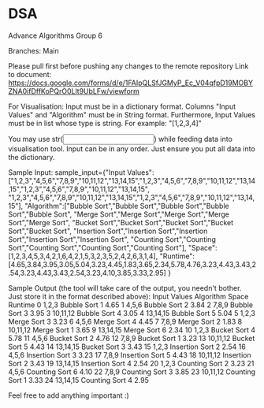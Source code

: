 # DSA
Advance Algorithms Group 6

Branches:
Main

Please pull first before pushing any changes to the remote repository
Link to document:
https://docs.google.com/forms/d/e/1FAIpQLSfJGMyP_Ec_V04qfpD19MOBYZNA0ifDffKoPQrO0Llt9UbLFw/viewform

For Visualisation:
Input must be in a dictionary format. Columns "Input Values" and "Algorithm" must be in String format. Furthermore, Input Values must be in list whose type is string.
For example:
"[1,2,3,4]"

You may use str(<input value>) while feeding data into visualisation tool.
Input can be in any order. Just ensure you put all data into the dictionary.

Sample Input:
sample_input={"Input Values":["1,2,3","4,5,6","7,8,9","10,11,12","13,14,15","1,2,3","4,5,6","7,8,9","10,11,12","13,14,15","1,2,3","4,5,6","7,8,9","10,11,12","13,14,15",
                   "1,2,3","4,5,6","7,8,9","10,11,12","13,14,15","1,2,3","4,5,6","7,8,9","10,11,12","13,14,15"],
   "Algorithm":["Bubble Sort","Bubble Sort","Bubble Sort","Bubble Sort","Bubble Sort",
                "Merge Sort","Merge Sort","Merge Sort","Merge Sort","Merge Sort",
                "Bucket Sort","Bucket Sort","Bucket Sort","Bucket Sort","Bucket Sort",
                "Insertion Sort","Insertion Sort","Insertion Sort","Insertion Sort","Insertion Sort",
                "Counting Sort","Counting Sort","Counting Sort","Counting Sort","Counting Sort"],
   "Space":[1,2,3,4,5,3,4,2,1,6,4,2,1,5,3,2,3,5,2,4,2,6,3,1,4],
   "Runtime":[4.65,3.84,3.95,3.05,5.04,3.23,4.45,1.83,3.65,2.34,5.78,4.76,3.23,4.43,3.43,2.54,3.23,4.43,3.43,2.54,3.23,4.10,3.85,3.33,2.95]
   } 

Sample Output (the tool will take care of the output, you needn't bother. Just store it in the format described above):
   Input Values       Algorithm  Space  Runtime
0         1,2,3     Bubble Sort      1     4.65
1         4,5,6     Bubble Sort      2     3.84
2         7,8,9     Bubble Sort      3     3.95
3      10,11,12     Bubble Sort      4     3.05
4      13,14,15     Bubble Sort      5     5.04
5         1,2,3      Merge Sort      3     3.23
6         4,5,6      Merge Sort      4     4.45
7         7,8,9      Merge Sort      2     1.83
8      10,11,12      Merge Sort      1     3.65
9      13,14,15      Merge Sort      6     2.34
10        1,2,3     Bucket Sort      4     5.78
11        4,5,6     Bucket Sort      2     4.76
12        7,8,9     Bucket Sort      1     3.23
13     10,11,12     Bucket Sort      5     4.43
14     13,14,15     Bucket Sort      3     3.43
15        1,2,3  Insertion Sort      2     2.54
16        4,5,6  Insertion Sort      3     3.23
17        7,8,9  Insertion Sort      5     4.43
18     10,11,12  Insertion Sort      2     3.43
19     13,14,15  Insertion Sort      4     2.54
20        1,2,3   Counting Sort      2     3.23
21        4,5,6   Counting Sort      6     4.10
22        7,8,9   Counting Sort      3     3.85
23     10,11,12   Counting Sort      1     3.33
24     13,14,15   Counting Sort      4     2.95

Feel free to add anything important :)
